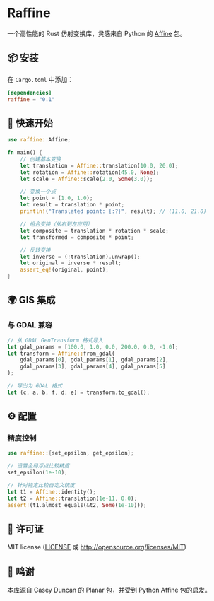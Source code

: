 # Raffine

一个高性能的 Rust 仿射变换库，灵感来自 Python 的 [Affine](https://github.com/rasterio/affine) 包。

## 📦 安装

在 `Cargo.toml` 中添加：

```toml
[dependencies]
raffine = "0.1"
```

## 🎯 快速开始

```rust
use raffine::Affine;

fn main() {
    // 创建基本变换
    let translation = Affine::translation(10.0, 20.0);
    let rotation = Affine::rotation(45.0, None);
    let scale = Affine::scale(2.0, Some(3.0));

    // 变换一个点
    let point = (1.0, 1.0);
    let result = translation * point;
    println!("Translated point: {:?}", result); // (11.0, 21.0)

    // 组合变换（从右到左应用）
    let composite = translation * rotation * scale;
    let transformed = composite * point;

    // 反转变换
    let inverse = (!translation).unwrap();
    let original = inverse * result;
    assert_eq!(original, point);
}
```

## 🌍 GIS 集成

### 与 GDAL 兼容

```rust
// 从 GDAL GeoTransform 格式导入
let gdal_params = [100.0, 1.0, 0.0, 200.0, 0.0, -1.0];
let transform = Affine::from_gdal(
    gdal_params[0], gdal_params[1], gdal_params[2],
    gdal_params[3], gdal_params[4], gdal_params[5]
);

// 导出为 GDAL 格式
let (c, a, b, f, d, e) = transform.to_gdal();
```

## ⚙️ 配置

### 精度控制

```rust
use raffine::{set_epsilon, get_epsilon};

// 设置全局浮点比较精度
set_epsilon(1e-10);

// 针对特定比较自定义精度
let t1 = Affine::identity();
let t2 = Affine::translation(1e-11, 0.0);
assert!(t1.almost_equals(&t2, Some(1e-10)));
```

## 📄 许可证

MIT license ([LICENSE](LICENSE) 或 http://opensource.org/licenses/MIT)

## 🙏 鸣谢

本库源自 Casey Duncan 的 Planar 包，并受到 Python Affine 包的启发。
